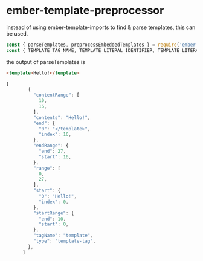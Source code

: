 # ember-template-preprocessor

instead of using ember-template-imports to find & parse templates, this can be used.

```js
const { parseTemplates, preprocessEmbeddedTemplates } = require('ember-template-preprocessor');
const { TEMPLATE_TAG_NAME, TEMPLATE_LITERAL_IDENTIFIER, TEMPLATE_LITERAL_MODULE_SPECIFIER } = require('ember-template-preprocessor');
```

the output of parseTemplates is
```html
<template>Hello!</template>
```

```js
[
        {
          "contentRange": [
            10,
            16,
          ],
          "contents": "Hello!",
          "end": {
            "0": "</template>",
            "index": 16,
          },
          "endRange": {
            "end": 27,
            "start": 16,
          },
          "range": [
            0,
            27,
          ],
          "start": {
            "0": "Hello!",
            "index": 0,
          },
          "startRange": {
            "end": 10,
            "start": 0,
          },
          "tagName": "template",
          "type": "template-tag",
        },
      ]
```
